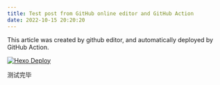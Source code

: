 ```yaml
---
title: Test post from GitHub online editor and GitHub Action
date: 2022-10-15 20:20:20
---
```

This article was created by github editor, and automatically deployed by GitHub Action. 

[![Hexo Deploy](https://github.com/mouxie/mouxie.github.com/actions/workflows/deploy.yml/badge.svg)](https://github.com/mouxie/mouxie.github.com/actions/workflows/deploy.yml)

测试完毕
